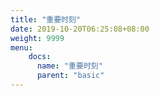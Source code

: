 ```yaml
---
title: "重要时刻"
date: 2019-10-20T06:25:08+08:00
weight: 9999
menu:
    docs:
      name: "重要时刻"
      parent: "basic"
---
```


